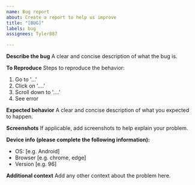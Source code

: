 ```yaml
---
name: Bug report
about: Create a report to help us improve
title: "[BUG]"
labels: bug
assignees: Tyler887

---
```


**Describe the bug**
A clear and concise description of what the bug is.

**To Reproduce**
Steps to reproduce the behavior:
1. Go to '...'
2. Click on '....'
3. Scroll down to '....'
4. See error

**Expected behavior**
A clear and concise description of what you expected to happen.

**Screenshots**
If applicable, add screenshots to help explain your problem.

**Device info (please complete the following information):**
 - OS: [e.g. Android]
 - Browser [e.g. chrome, edge]
 - Version [e.g. 96]

**Additional context**
Add any other context about the problem here.
